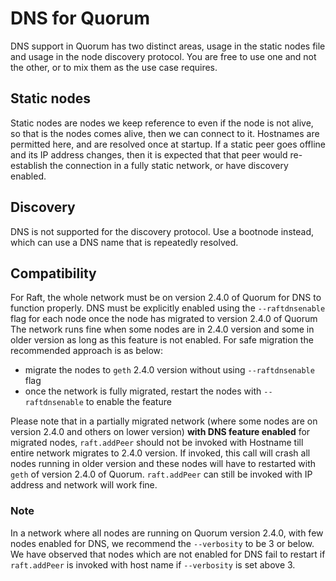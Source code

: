 # DNS for Quorum

DNS support in Quorum has two distinct areas, usage in the static nodes file and usage in the 
node discovery protocol. You are free to use one and not the other, or to mix them as the use case
requires.

## Static nodes

Static nodes are nodes we keep reference to even if the node is not alive, so that is the nodes comes alive, 
then we can connect to it. Hostnames are permitted here, and are resolved once at startup. If a static peer goes offline
and its IP address changes, then it is expected that that peer would re-establish the connection in a fully static 
network, or have discovery enabled.

## Discovery

DNS is not supported for the discovery protocol. Use a bootnode instead, which can use a DNS name that is repeatedly
resolved.

## Compatibility
For Raft, the whole network must be on version 2.4.0 of Quorum for DNS to function properly.  DNS must 
be explicitly enabled using the `--raftdnsenable` flag for each node once the node has migrated to version 2.4.0 of Quorum
The network runs fine when some nodes are in 2.4.0 version and some in older version as long as this feature is not enabled. For safe migration the recommended approach is as below:
* migrate the nodes to `geth` 2.4.0 version without using `--raftdnsenable` flag
* once the network is fully migrated, restart the nodes with `--raftdnsenable` to enable the feature

Please note that in a partially migrated network  (where some nodes are on version 2.4.0 and others on lower version) **with DNS feature enabled** for migrated nodes, `raft.addPeer` should not be invoked with Hostname till entire network migrates to 2.4.0 version. If invoked, this call will crash all nodes running in older version and these nodes will have to restarted with `geth` of version 2.4.0 of Quorum. `raft.addPeer` can still be invoked with IP address and network will work fine. 

### Note
In a network where all nodes are running on Quorum version 2.4.0, with few nodes enabled for DNS, we recommend the
 `--verbosity` to be 3 or below. We have observed that nodes which are not enabled for DNS fail to restart if 
 `raft.addPeer` is invoked with host name if `--verbosity` is set above 3.